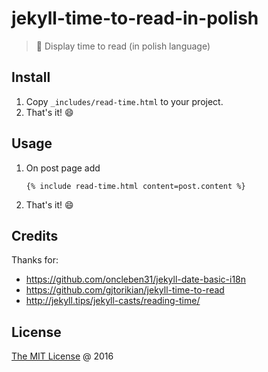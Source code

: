 # jekyll-time-to-read-in-polish

> :hammer: Display time to read (in polish language)

## Install

1. Copy `_includes/read-time.html` to your project.
2. That's it! :smile:

## Usage

1. On post page add
    
    ```
    {% include read-time.html content=post.content %}
    ```
2. That's it! :smile:

## Credits

Thanks for:

* https://github.com/oncleben31/jekyll-date-basic-i18n
* https://github.com/gjtorikian/jekyll-time-to-read
* http://jekyll.tips/jekyll-casts/reading-time/

## License

[The MIT License](http://piecioshka.mit-license.org) @ 2016
